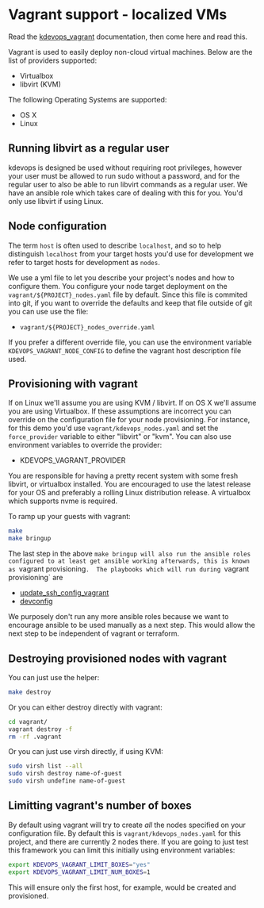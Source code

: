 # Vagrant support - localized VMs

Read the [kdevops_vagrant](playbooks/roles/install_vagrant/README.md)
documentation, then come here and read this.

Vagrant is used to easily deploy non-cloud virtual machines. Below are
the list of providers supported:

  * Virtualbox
  * libvirt (KVM)

The following Operating Systems are supported:

  * OS X
  * Linux

## Running libvirt as a regular user

kdevops is designed be used without requiring root privileges, however your
user must be allowed to run sudo without a password, and for the regular
user to also be able to run libvirt commands as a regular user. We have an
ansible role which takes care of dealing with this for you. You'd only use
libvirt if using Linux.

## Node configuration

The term `host` is often used to describe `localhost`, and so to help
distinguish `localhost` from your target hosts you'd use for development we
refer to target hosts for development as `nodes`.

We use a yml file to let you describe your project's nodes and how to configure
them. You configure your node target deployment on the
``vagrant/${PROJECT}_nodes.yaml`` file by default. Since this file is commited
into git, if you want to override the defaults and keep that file outside of
git you can use use the file:

  * ``vagrant/${PROJECT}_nodes_override.yaml``

If you prefer a different override file, you can use the environment variable
``KDEVOPS_VAGRANT_NODE_CONFIG`` to define the vagrant host description file
used.

## Provisioning with vagrant

If on Linux we'll assume you are using KVM / libvirt. If on OS X we'll assume
you are using Virtualbox. If these assumptions are incorrect you can override
on the configuration file for your node provisioning. For instance, for this
demo you'd use `vagrant/kdevops_nodes.yaml` and set the `force_provider` variable
to either "libvirt" or "kvm". You can also use environment variables to
override the provider:

  * KDEVOPS_VAGRANT_PROVIDER

You are responsible for having a pretty recent system with some fresh
libvirt, or virtualbox installed. You are encouraged to use the latest release
for your OS and preferably a rolling Linux distribution release. A virtualbox
which supports nvme is required.

To ramp up your guests with vagrant:

```bash
make
make bringup
```

The last step in the above `make bringup will also run the ansible roles
configured to at least get ansible working afterwards, this is known as
`vagrant provisioning`.  The playbooks which will run during `vagrant
provisioning` are

  * [update_ssh_config_vagrant](playbooks/roles/update_ssh_config_vagrant/README.md)
  * [devconfig](playbooks/roles/devconfig/README.md)

We purposely don't run any more ansible roles because we want to encourage
ansible to be used manually as a next step. This would allow the next step
to be independent of vagrant or terraform.

## Destroying provisioned nodes with vagrant

You can just use the helper:

```bash
make destroy
```

Or you can either destroy directly with vagrant:

```bash
cd vagrant/
vagrant destroy -f
rm -rf .vagrant
```

Or you can just use virsh directly, if using KVM:

```bash
sudo virsh list --all
sudo virsh destroy name-of-guest
sudo virsh undefine name-of-guest
```

## Limitting vagrant's number of boxes

By default using vagrant will try to create *all* the nodes specified on
your configuration file. By default this is `vagrant/kdevops_nodes.yaml` for
this project, and there are currently 2 nodes there. If you are going to just
test this framework you can limit this initially using environment variables:

```bash
export KDEVOPS_VAGRANT_LIMIT_BOXES="yes"
export KDEVOPS_VAGRANT_LIMIT_NUM_BOXES=1
```

This will ensure only the first host, for example, would be created and
provisioned.
